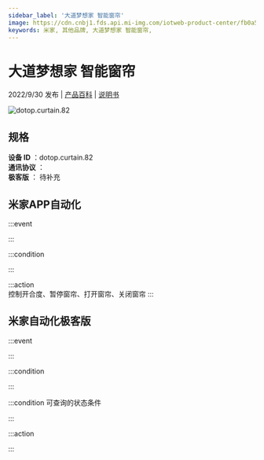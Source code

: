 ```yaml
---
sidebar_label: '大道梦想家 智能窗帘'
image: https://cdn.cnbj1.fds.api.mi-img.com/iotweb-product-center/fb0a54c723a9be76e05659689c1a48b8_1661409767778.png?GalaxyAccessKeyId=AKVGLQWBOVIRQ3XLEW&Expires=9223372036854775807&Signature=oq04rSizfn3GksnuMLE157a5zYE=
keywords: 米家, 其他品牌, 大道梦想家 智能窗帘, 
---
```

# 大道梦想家 智能窗帘

2022/9/30 发布 | [产品百科](https://home.mi.com/webapp/content/baike/product/index.html?model=dotop.curtain.82/) | [说明书](https://home.mi.com/views/introduction.html?model=dotop.curtain.82&region=cn)

![dotop.curtain.82](https://cdn.cnbj1.fds.api.mi-img.com/iotweb-product-center/fb0a54c723a9be76e05659689c1a48b8_1661409767778.png?GalaxyAccessKeyId=AKVGLQWBOVIRQ3XLEW&Expires=9223372036854775807&Signature=oq04rSizfn3GksnuMLE157a5zYE=)

## 规格  
> 
**设备 ID** ：dotop.curtain.82  
**通讯协议** ：  
**极客版**  ： 待补充 


## 米家APP自动化  

:::event  

:::

:::condition  

:::

:::action   
控制开合度、暂停窗帘、打开窗帘、关闭窗帘
:::

## 米家自动化极客版  

:::event  

:::

:::condition  

:::

:::condition 可查询的状态条件  

:::

:::action  

:::

        
